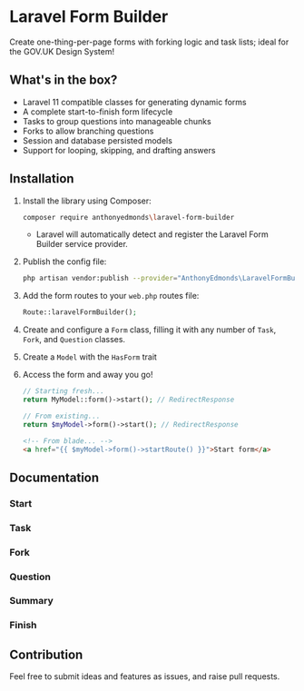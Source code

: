 # Laravel Form Builder

Create one-thing-per-page forms with forking logic and task lists; ideal for the GOV.UK Design System!

## What's in the box?

* Laravel 11 compatible classes for generating dynamic forms
* A complete start-to-finish form lifecycle
* Tasks to group questions into manageable chunks
* Forks to allow branching questions
* Session and database persisted models
* Support for looping, skipping, and drafting answers

## Installation

1. Install the library using Composer:
    ```bash
    composer require anthonyedmonds\laravel-form-builder
    ```
    * Laravel will automatically detect and register the Laravel Form Builder service provider.
2. Publish the config file:
   ```bash
   php artisan vendor:publish --provider="AnthonyEdmonds\LaravelFormBuilder\ServiceProviders\LaravelFormBuilderServiceProvider"
   ```
3. Add the form routes to your `web.php` routes file:
    ```php
    Route::laravelFormBuilder();
    ```
4. Create and configure a `Form` class, filling it with any number of `Task`, `Fork`, and `Question` classes.
5. Create a `Model` with the `HasForm` trait
6. Access the form and away you go!
    ```php
    // Starting fresh...
    return MyModel::form()->start(); // RedirectResponse
   
    // From existing...
    return $myModel->form()->start(); // RedirectResponse
    ```
   
    ```html
    <!-- From blade... -->
    <a href="{{ $myModel->form()->startRoute() }}">Start form</a>
    ```

## Documentation

### Start

### Task

### Fork

### Question

### Summary

### Finish

## Contribution

Feel free to submit ideas and features as issues, and raise pull requests.
